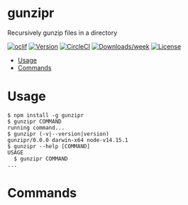 gunzipr
=======

Recursively gunzip files in a directory

[![oclif](https://img.shields.io/badge/cli-oclif-brightgreen.svg)](https://oclif.io)
[![Version](https://img.shields.io/npm/v/gunzipr.svg)](https://npmjs.org/package/gunzipr)
[![CircleCI](https://circleci.com/gh/mklaber/gunzipr/tree/master.svg?style=shield)](https://circleci.com/gh/mklaber/gunzipr/tree/master)
[![Downloads/week](https://img.shields.io/npm/dw/gunzipr.svg)](https://npmjs.org/package/gunzipr)
[![License](https://img.shields.io/npm/l/gunzipr.svg)](https://github.com/mklaber/gunzipr/blob/master/package.json)

<!-- toc -->
* [Usage](#usage)
* [Commands](#commands)
<!-- tocstop -->
# Usage
<!-- usage -->
```sh-session
$ npm install -g gunzipr
$ gunzipr COMMAND
running command...
$ gunzipr (-v|--version|version)
gunzipr/0.0.0 darwin-x64 node-v14.15.1
$ gunzipr --help [COMMAND]
USAGE
  $ gunzipr COMMAND
...
```
<!-- usagestop -->
# Commands
<!-- commands -->

<!-- commandsstop -->
